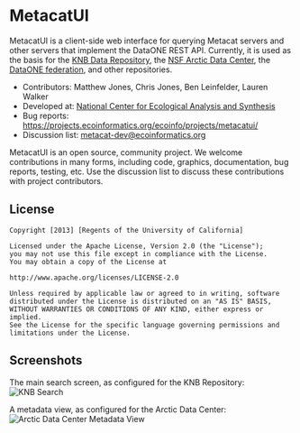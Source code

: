 MetacatUI
=========

MetacatUI is a client-side web interface for querying Metacat servers and other servers that implement the DataONE REST API.  Currently, it is used as the basis for the [KNB Data Repository](http://knb.ecoinformatics.org), the [NSF Arctic Data Center](https://arcticdata.io/catalog/), the [DataONE federation](https://search.dataone.org), and other repositories.

* Contributors: Matthew Jones, Chris Jones, Ben Leinfelder, Lauren Walker
* Developed at: [National Center for Ecological Analysis and Synthesis](http://www.nceas.ucsb.edu/ecoinfo)
* Bug reports: https://projects.ecoinformatics.org/ecoinfo/projects/metacatui/
* Discussion list: metacat-dev@ecoinformatics.org

MetacatUI is an open source, community project.  We welcome contributions in many forms, including code, graphics, documentation, bug reports, testing, etc.  Use the discussion list to discuss these contributions with project contributors.  

## License
```
Copyright [2013] [Regents of the University of California]

Licensed under the Apache License, Version 2.0 (the "License");
you may not use this file except in compliance with the License.
You may obtain a copy of the License at

http://www.apache.org/licenses/LICENSE-2.0

Unless required by applicable law or agreed to in writing, software
distributed under the License is distributed on an "AS IS" BASIS,
WITHOUT WARRANTIES OR CONDITIONS OF ANY KIND, either express or implied.
See the License for the specific language governing permissions and
limitations under the License.
```

## Screenshots

The main search screen, as configured for the KNB Repository:
![KNB Search](https://raw.githubusercontent.com/NCEAS/metacatui/master/screenshots/metacatui-knb-1200w.png)

A metadata view, as configured for the Arctic Data Center:
![Arctic Data Center Metadata View](https://raw.githubusercontent.com/NCEAS/metacatui/master/screenshots/metacatui-arctic-1200w.png)
